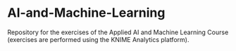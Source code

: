 # AI-and-Machine-Learning
Repository for the exercises of the Applied AI and Machine Learning Course (exercises are performed using the KNIME Analytics platform).
